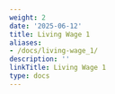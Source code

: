 ```yaml
---
weight: 2
date: '2025-06-12'
title: Living Wage 1
aliases:
- /docs/living-wage_1/
description: ''
linkTitle: Living Wage 1
type: docs
---
```


